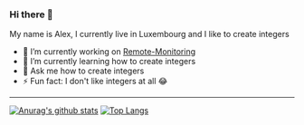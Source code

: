 ### Hi there 👋

My name is Alex, I currently live in Luxembourg and I like to create integers

- 🔭 I’m currently working on [Remote-Monitoring](https://github.com/VoxCrafterLP/Remote-Monitoring)
- 🌱 I’m currently learning how to create integers 
- 💬 Ask me how to create integers
- ⚡ Fun fact: I don't like integers at all 😂

---

[![Anurag's github stats](https://github-readme-stats.vercel.app/api?username=voxcrafterlp&hide=stars&count_private=true&theme=dark)](https://github.com/anuraghazra/github-readme-stats)
[![Top Langs](https://github-readme-stats.vercel.app/api/top-langs/?username=voxcrafterlp&layout=compact&count_private=true&theme=dark)](https://github.com/anuraghazra/github-readme-stats)
